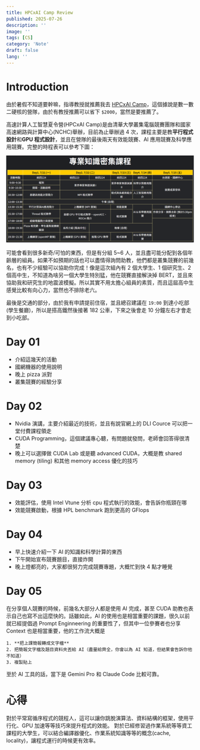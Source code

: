 ```yaml
---
title: HPCxAI Camp Review
published: 2025-07-26
description: ''
image: ''
tags: [CS]
category: 'Note'
draft: false 
lang: ''
---
```


# Introduction

由於暑假不知道要幹嘛，指導教授就推薦我去 [HPCxAI Camp](https://scc.nthu.site/Summer_Camp_2025/)，這個據說是數一數二硬核的營隊，由於有教授推薦可以省下 `$2000`，當然是要推薦了。

高速計算人工智慧夏令營(HPCxAI Camp)是由清華大學叢集電腦競賽團隊和國家高速網路與計算中心(NCHC)舉辦，目前為止舉辦過 4 次，課程主要是教**平行程式設計**和**GPU 程式設計**，並且在營隊的最後兩天有效能競賽、AI 應用競賽及科學應用競賽。完整的時程表可以參考下圖：

![Source](../../assets/images/HPCAI/schedule.png)

可能會看到很多新奇/可怕的東西，但是有分組 5~6 人，並且盡可能分配到各個年齡層的組員。如果不如預期的話也可以盡情得詢問助教，他們都是叢集競賽的前幾名，也有不少經驗可以協助你完成！像是這次組內有 2 個大學生、1 個研究生、2 個高中生，不知道為啥另一個大學生特別猛，他在競賽直接解決掉 BERT，並且來協助我和研究生的地震波模擬。所以其實不用太擔心組員的素質，而且這屆高中生感覺比較有向心力，當然也不排除老六。

最後是交通的部分，由於我有申請提前住宿，並且總召建議在 `19:00` 到達小吃部(學生餐廳)，所以是搭高鐵然後接著 182 公車，下來之後會走 10 分鐘左右才會走到小吃部。


# Day 01

* 介紹這幾天的活動
* 國網機器的使用說明
* 晚上 pizza 派對
* 叢集競賽的經驗分享

# Day 02

* Nvidia 演講，主要介紹最近的技術，並且有說官網上的 DLI Cource 可以把一堂付費課程領走
* CUDA Programming，這個建議專心聽，有問題就發問，老師會回答得很清楚
* 晚上可以選擇做 CUDA Lab 或是聽 advanced CUDA，大概是教 shared memory (tiling) 和其他 memory access 優化的技巧

# Day 03

* 效能評估，使用 Intel Vtune 分析 cpu 程式執行的效能，會告訴你瓶頸在哪
* 效能競賽啟動，根據 HPL benchmark 跑到更高的 GFlops

# Day 04

* 早上快速介紹一下 AI 的知識和科學計算的東西
* 下午開始宣布競賽題目，直接炸開
* 晚上燈都亮的，大家都很努力完成競賽專題，大概忙到快 4 點才睡覺


# Day 05

在分享個人競賽的時候，前幾名大部分人都是使用 AI 完成，甚至 CUDA 助教也表示自己也寫不出這麼快的。話雖如此，AI 的使用也是相當重要的課題，很久以前就已經提倡過 Prompt Enginneering 的重要性了，但其中一位參賽者也分享 Context 也是相當重要，他的工作流大概是

    1. **把上課簡報轉成文字檔**
    2. 把簡報文字檔及題目資料夾丟給 AI（盡量給齊全，你會以為 AI 知道，但結果會告訴你他不知道）
    3. 複製貼上

至於 AI 工具的話，當下是 Gemini Pro 和 Claude Code 比較可靠。

# 心得

對於平常寫循序程式的競程人，這可以讓你跳脫演算法、資料結構的框架，使用平行化、GPU 加速等等技巧來提升程式的效能。
對於已經修習過作業系統等等資工課程的大學生，可以結合編譯器優化、作業系統知識等等的概念(cache, locality)，讓程式運行的時候更有效率。
